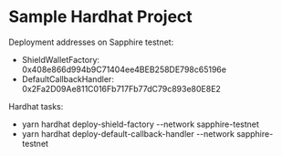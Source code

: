 # Sample Hardhat Project

Deployment addresses on Sapphire testnet:
 
 - ShieldWalletFactory: 0x408e866d994b9C71404ee4BEB258DE798c65196e
 - DefaultCallbackHandler: 0x2Fa2D09Ae811C016Fb717Fb77dC79c893e80E8E2 


Hardhat tasks:
 - yarn hardhat deploy-shield-factory --network sapphire-testnet
 - yarn hardhat deploy-default-callback-handler --network sapphire-testnet
